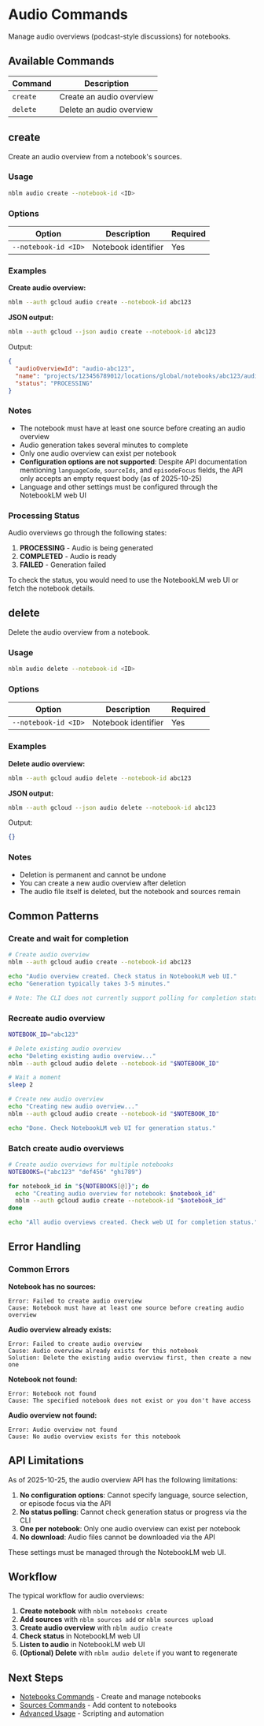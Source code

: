 # Audio Commands

Manage audio overviews (podcast-style discussions) for notebooks.

## Available Commands

| Command  | Description              |
| -------- | ------------------------ |
| `create` | Create an audio overview |
| `delete` | Delete an audio overview |

## create

Create an audio overview from a notebook's sources.

### Usage

```bash
nblm audio create --notebook-id <ID>
```

### Options

| Option               | Description         | Required |
| -------------------- | ------------------- | -------- |
| `--notebook-id <ID>` | Notebook identifier | Yes      |

### Examples

**Create audio overview:**

```bash
nblm --auth gcloud audio create --notebook-id abc123
```

**JSON output:**

```bash
nblm --auth gcloud --json audio create --notebook-id abc123
```

Output:

```json
{
  "audioOverviewId": "audio-abc123",
  "name": "projects/123456789012/locations/global/notebooks/abc123/audioOverviews/audio-abc123",
  "status": "PROCESSING"
}
```

### Notes

- The notebook must have at least one source before creating an audio overview
- Audio generation takes several minutes to complete
- Only one audio overview can exist per notebook
- **Configuration options are not supported**: Despite API documentation mentioning `languageCode`, `sourceIds`, and `episodeFocus` fields, the API only accepts an empty request body (as of 2025-10-25)
- Language and other settings must be configured through the NotebookLM web UI

### Processing Status

Audio overviews go through the following states:

1. **PROCESSING** - Audio is being generated
2. **COMPLETED** - Audio is ready
3. **FAILED** - Generation failed

To check the status, you would need to use the NotebookLM web UI or fetch the notebook details.

## delete

Delete the audio overview from a notebook.

### Usage

```bash
nblm audio delete --notebook-id <ID>
```

### Options

| Option               | Description         | Required |
| -------------------- | ------------------- | -------- |
| `--notebook-id <ID>` | Notebook identifier | Yes      |

### Examples

**Delete audio overview:**

```bash
nblm --auth gcloud audio delete --notebook-id abc123
```

**JSON output:**

```bash
nblm --auth gcloud --json audio delete --notebook-id abc123
```

Output:

```json
{}
```

### Notes

- Deletion is permanent and cannot be undone
- You can create a new audio overview after deletion
- The audio file itself is deleted, but the notebook and sources remain

## Common Patterns

### Create and wait for completion

```bash
# Create audio overview
nblm --auth gcloud audio create --notebook-id abc123

echo "Audio overview created. Check status in NotebookLM web UI."
echo "Generation typically takes 3-5 minutes."

# Note: The CLI does not currently support polling for completion status
```

### Recreate audio overview

```bash
NOTEBOOK_ID="abc123"

# Delete existing audio overview
echo "Deleting existing audio overview..."
nblm --auth gcloud audio delete --notebook-id "$NOTEBOOK_ID"

# Wait a moment
sleep 2

# Create new audio overview
echo "Creating new audio overview..."
nblm --auth gcloud audio create --notebook-id "$NOTEBOOK_ID"

echo "Done. Check NotebookLM web UI for generation status."
```

### Batch create audio overviews

```bash
# Create audio overviews for multiple notebooks
NOTEBOOKS=("abc123" "def456" "ghi789")

for notebook_id in "${NOTEBOOKS[@]}"; do
  echo "Creating audio overview for notebook: $notebook_id"
  nblm --auth gcloud audio create --notebook-id "$notebook_id"
done

echo "All audio overviews created. Check web UI for completion status."
```

## Error Handling

### Common Errors

**Notebook has no sources:**

```
Error: Failed to create audio overview
Cause: Notebook must have at least one source before creating audio overview
```

**Audio overview already exists:**

```
Error: Failed to create audio overview
Cause: Audio overview already exists for this notebook
Solution: Delete the existing audio overview first, then create a new one
```

**Notebook not found:**

```
Error: Notebook not found
Cause: The specified notebook does not exist or you don't have access
```

**Audio overview not found:**

```
Error: Audio overview not found
Cause: No audio overview exists for this notebook
```

## API Limitations

As of 2025-10-25, the audio overview API has the following limitations:

1. **No configuration options**: Cannot specify language, source selection, or episode focus via the API
2. **No status polling**: Cannot check generation status or progress via the CLI
3. **One per notebook**: Only one audio overview can exist per notebook
4. **No download**: Audio files cannot be downloaded via the API

These settings must be managed through the NotebookLM web UI.

## Workflow

The typical workflow for audio overviews:

1. **Create notebook** with `nblm notebooks create`
2. **Add sources** with `nblm sources add` or `nblm sources upload`
3. **Create audio overview** with `nblm audio create`
4. **Check status** in NotebookLM web UI
5. **Listen to audio** in NotebookLM web UI
6. **(Optional) Delete** with `nblm audio delete` if you want to regenerate

## Next Steps

- [Notebooks Commands](notebooks.md) - Create and manage notebooks
- [Sources Commands](sources.md) - Add content to notebooks
- [Advanced Usage](advanced.md) - Scripting and automation
